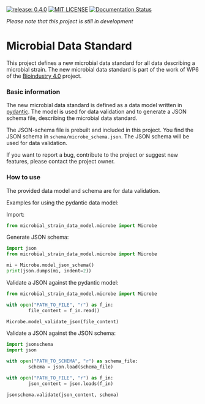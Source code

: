 [![release: 0.4.0](https://img.shields.io/badge/rel-0.4.0-blue.svg?style=flat-square)](https://github.com/LeibnizDSMZ/microbial-data-standard)
[![MIT LICENSE](https://img.shields.io/badge/License-MIT-brightgreen.svg?style=flat-square)](https://choosealicense.com/licenses/mit/)
[![Documentation Status](https://img.shields.io/badge/docs-GitHub-blue.svg?style=flat-square)](https://LeibnizDSMZ.github.io/microbial-data-standard/)

*Please note that this project is still in development*


# Microbial Data Standard

This project defines a new microbial data standard for all data describing a microbial strain.
The new microbial data standard is part of the work of WP6 of the [Bioindustry 4.0](https://www.bioindustry4.eu/) project.

### Basic information

The new microbial data standard is defined as a data model written in [pydantic](https://pydantic.dev).
The model is used for data validation and to generate a JSON schema file, describing the microbial data standard.

The JSON-schema file is prebuilt and included in this project. You find the JSON schema in
`schema/microbe_schema.json`. The JSON schema will be used for data validation.

If you want to report a bug, contribute to the project or suggest new features, please contact the project owner.


### How to use

The provided data model and schema are for data validation.


Examples for using the pydantic data model:

Import:
```python
from microbial_strain_data_model.microbe import Microbe
```

Generate JSON schema:
```python
import json
from microbial_strain_data_model.microbe import Microbe

mi = Microbe.model_json_schema()
print(json.dumps(mi, indent=2))
```

Validate a JSON against the pydantic model:
```python
from microbial_strain_data_model.microbe import Microbe

with open("PATH_TO_FILE", "r") as f_in:
        file_content = f_in.read()

Microbe.model_validate_json(file_content)
```

Validate a JSON against the JSON schema:
```python
import jsonschema
import json

with open("PATH_TO_SCHEMA", "r") as schema_file:
        schema = json.load(schema_file)

with open("PATH_TO_FILE", "r") as f_in:
        json_content = json.loads(f_in)

jsonschema.validate(json_content, schema)
```
